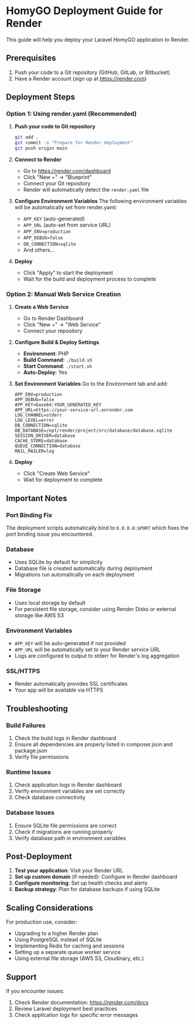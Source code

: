 # HomyGO Deployment Guide for Render

This guide will help you deploy your Laravel HomyGO application to Render.

## Prerequisites

1. Push your code to a Git repository (GitHub, GitLab, or Bitbucket)
2. Have a Render account (sign up at https://render.com)

## Deployment Steps

### Option 1: Using render.yaml (Recommended)

1. **Push your code to Git repository**
   ```bash
   git add .
   git commit -m "Prepare for Render deployment"
   git push origin main
   ```

2. **Connect to Render**
   - Go to https://render.com/dashboard
   - Click "New +" → "Blueprint"
   - Connect your Git repository
   - Render will automatically detect the `render.yaml` file

3. **Configure Environment Variables**
   The following environment variables will be automatically set from render.yaml:
   - `APP_KEY` (auto-generated)
   - `APP_URL` (auto-set from service URL)
   - `APP_ENV=production`
   - `APP_DEBUG=false`
   - `DB_CONNECTION=sqlite`
   - And others...

4. **Deploy**
   - Click "Apply" to start the deployment
   - Wait for the build and deployment process to complete

### Option 2: Manual Web Service Creation

1. **Create a Web Service**
   - Go to Render Dashboard
   - Click "New +" → "Web Service"
   - Connect your repository

2. **Configure Build & Deploy Settings**
   - **Environment**: PHP
   - **Build Command**: `./build.sh`
   - **Start Command**: `./start.sh`
   - **Auto-Deploy**: Yes

3. **Set Environment Variables**
   Go to the Environment tab and add:
   ```
   APP_ENV=production
   APP_DEBUG=false
   APP_KEY=base64:YOUR_GENERATED_KEY
   APP_URL=https://your-service-url.onrender.com
   LOG_CHANNEL=stderr
   LOG_LEVEL=error
   DB_CONNECTION=sqlite
   DB_DATABASE=/opt/render/project/src/database/database.sqlite
   SESSION_DRIVER=database
   CACHE_STORE=database
   QUEUE_CONNECTION=database
   MAIL_MAILER=log
   ```

4. **Deploy**
   - Click "Create Web Service"
   - Wait for deployment to complete

## Important Notes

### Port Binding Fix
The deployment scripts automatically bind to `0.0.0.0:$PORT` which fixes the port binding issue you encountered.

### Database
- Uses SQLite by default for simplicity
- Database file is created automatically during deployment
- Migrations run automatically on each deployment

### File Storage
- Uses local storage by default
- For persistent file storage, consider using Render Disks or external storage like AWS S3

### Environment Variables
- `APP_KEY` will be auto-generated if not provided
- `APP_URL` will be automatically set to your Render service URL
- Logs are configured to output to stderr for Render's log aggregation

### SSL/HTTPS
- Render automatically provides SSL certificates
- Your app will be available via HTTPS

## Troubleshooting

### Build Failures
1. Check the build logs in Render dashboard
2. Ensure all dependencies are properly listed in composer.json and package.json
3. Verify file permissions

### Runtime Issues
1. Check application logs in Render dashboard
2. Verify environment variables are set correctly
3. Check database connectivity

### Database Issues
1. Ensure SQLite file permissions are correct
2. Check if migrations are running properly
3. Verify database path in environment variables

## Post-Deployment

1. **Test your application**: Visit your Render URL
2. **Set up custom domain** (if needed): Configure in Render dashboard
3. **Configure monitoring**: Set up health checks and alerts
4. **Backup strategy**: Plan for database backups if using SQLite

## Scaling Considerations

For production use, consider:
- Upgrading to a higher Render plan
- Using PostgreSQL instead of SQLite
- Implementing Redis for caching and sessions
- Setting up a separate queue worker service
- Using external file storage (AWS S3, Cloudinary, etc.)

## Support

If you encounter issues:
1. Check Render documentation: https://render.com/docs
2. Review Laravel deployment best practices
3. Check application logs for specific error messages
